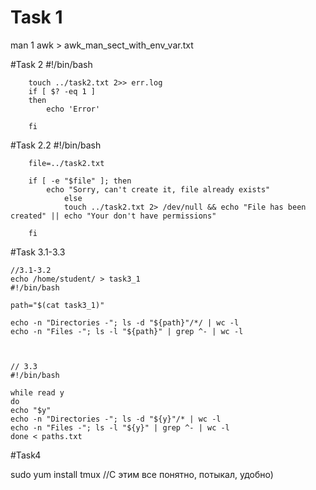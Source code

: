 # Task 1
man 1 awk > awk_man_sect_with_env_var.txt

#Task 2
        #!/bin/bash


        touch ../task2.txt 2>> err.log
        if [ $? -eq 1 ]
        then
            echo 'Error'

        fi
        
#Task 2.2
        #!/bin/bash

        file=../task2.txt

        if [ -e "$file" ]; then
            echo "Sorry, can't create it, file already exists"
                else
                touch ../task2.txt 2> /dev/null && echo "File has been created" || echo "Your don't have permissions"

        fi
    
#Task 3.1-3.3

    //3.1-3.2
    echo /home/student/ > task3_1
    #!/bin/bash

    path="$(cat task3_1)"

    echo -n "Directories -"; ls -d "${path}"/*/ | wc -l
    echo -n "Files -"; ls -l "${path}" | grep ^- | wc -l
    
    
    
    // 3.3
    #!/bin/bash

    while read y
    do
    echo "$y"
    echo -n "Directories -"; ls -d "${y}"/* | wc -l
    echo -n "Files -"; ls -l "${y}" | grep ^- | wc -l
    done < paths.txt

#Task4 

sudo yum install tmux 
//С этим все понятно, потыкал, удобно)
